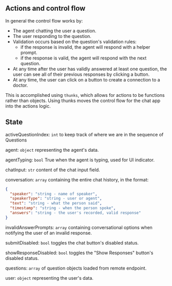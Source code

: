## Actions and control flow
In general the control flow works by:

- The agent chatting the user a question.
- The user responding to the question.
- Validation occurs based on the question's validation rules:
  - if the response is invalid, the agent will respond with a helper prompt.
  - if the response is valid, the agent will respond with the next question.
- At any time after the user has validly answered at least one question, the user can see all of their previous responses by clicking a button.
- At any time, the user can click on a button to create a connection to a doctor.

This is accomplished using `thunks`, which allows for actions to be functions rather than  objects. Using thunks moves the control flow for the chat app into the actions logic.

## State
activeQuestionIndex: `int` to keep track of where we are in the sequence of Questions

agent: `object` representing the agent's data.

agentTyping: `bool` True when the agent is typing, used for UI indicator.

chatInput: `str` content of the chat input field.

conversation: `array` containing the entire chat history, in the format:
```json
{
  "speaker": "string - name of speaker",
  "speakerType": "string - user or agent",
  "text": "string - what the person said",
  "timestamp": "string - when the person spoke",
  "answers": "string - the user's recorded, valid response"
}
```

invalidAnswerPrompts: `array` containing conversational options when notifying the user of an invalid response.

submitDisabled: `bool` toggles the chat button's disabled status.

showResponseDisabled: `bool` toggles the "Show Responses" button's disabled status. 

questions: `array` of question objects loaded from remote endpoint.

user: `object` representing the user's data.
